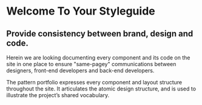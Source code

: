 # Welcome To Your Styleguide
## Provide consistency between brand, design and code.

<p>Herein we are looking documenting every component and its code on the site in one place to ensure "same-pagey" communications between designers, front-end developers and back-end developers.</p>
<p>The pattern portfolio expresses every component and layout structure throughout the site. It articulates the atomic design structure, and is used to illustrate the project’s shared vocabulary.</p>
